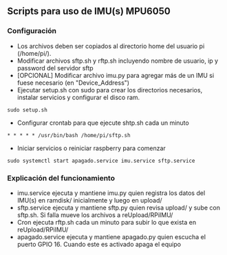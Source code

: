 ## Scripts para uso de IMU(s) MPU6050

### Configuración
* Los archivos deben ser copiados al directorio home del usuario pi (/home/pi/).
* Modificar archivos sftp.sh y rftp.sh incluyendo nombre de usuario, ip y password del servidor sftp
* [OPCIONAL] Modificar archivo imu.py para agregar más de un IMU si fuese necesario (en "Device_Address")
* Ejecutar setup.sh con sudo para crear los directorios necesarios, instalar servicios y configurar el disco ram.
```
sudo setup.sh
```
* Configurar crontab para que ejecute shtp.sh cada un minuto
```
* * * * * /usr/bin/bash /home/pi/sftp.sh
```
* Iniciar servicios o reiniciar raspberry para comenzar
```
sudo systemctl start apagado.service imu.service sftp.service
```

### Explicación del funcionamiento
* imu.service ejecuta y mantiene imu.py quien registra los datos del IMU(s) en ramdisk/ inicialmente y luego en upload/
* sftp.service ejecuta y mantiene sftp.py quien revisa upload/ y sube con sftp.sh. Si falla mueve los archivos a reUpload/RPiIMU/
* Cron ejecuta rftp.sh cada un minuto para subir lo que exista en reUpload/RPiIMU/ 
* apagado.service ejecuta y mantiene apagado.py quien escucha el puerto GPIO 16. Cuando este es activado apaga el equipo